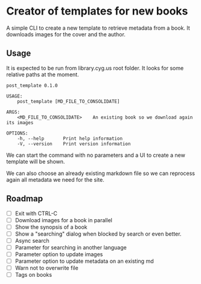 # Creator of templates for new books

A simple CLI to create a new template to retrieve metadata from a book. It downloads images for the cover and the author.

## Usage

It is expected to be run from library.cyg.us root folder. It looks for some relative paths at the moment.

```shell
post_template 0.1.0

USAGE:
    post_template [MD_FILE_TO_CONSOLIDATE]

ARGS:
    <MD_FILE_TO_CONSOLIDATE>    An existing book so we download again its images

OPTIONS:
    -h, --help       Print help information
    -V, --version    Print version information
```

We can start the command with no parameters and a UI to create a new template will be shown.

We can also choose an already existing markdown file so we can reprocess again all metadata we need for the site.

## Roadmap

* [ ] Exit with CTRL-C
* [ ] Download images for a book in parallel
* [ ] Show the synopsis of a book
* [ ] Show a "searching" dialog when blocked by search or even better.
* [ ] Async search
* [ ] Parameter for searching in another language
* [ ] Parameter option to update images
* [ ] Parameter option to update metadata on an existing md
* [ ] Warn not to overwrite file
* [ ] Tags on books
